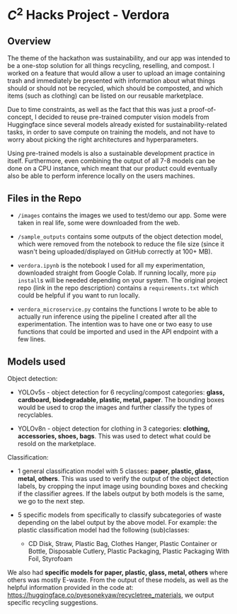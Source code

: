 # $C^2$ Hacks Project - Verdora

## Overview

The theme of the hackathon was sustainability, and our app was intended to be a one-stop solution for all things recycling, reselling, and compost. I worked on a feature that would allow a user to upload an image containing trash and immediately be presented with information about what things should or should not be recycled, which should be composted, and which items (such as clothing) can be listed on our reusable marketplace.

Due to time constraints, as well as the fact that this was just a proof-of-concept, I decided to reuse pre-trained computer vision models from Huggingface since several models already existed for sustainability-related tasks, in order to save compute on training the models, and not have to worry about picking the right architectures and hyperparameters.

Using pre-trained models is also a sustainable development practice in itself. Furthermore, even combining the output of all 7-8 models can be done on a CPU instance, which meant that our product could eventually also be able to perform inference locally on the users machines.

## Files in the Repo

- `/images` contains the images we used to test/demo our app. Some were taken in real life, some were downloaded from the web.

- `/sample_outputs` contains some outputs of the object detection model, which were removed from the notebook to reduce the file size (since it wasn't being uploaded/displayed on GitHub correctly at 100+ MB).

- `verdora.ipynb` is the notebook I used for all my experimentation, downloaded straight from Google Colab. If running locally, more `pip install`s will be needed depending on your system. The original project repo (link in the repo description) contains a `requirements.txt` which could be helpful if you want to run locally.

- `verdora_microservice.py` contains the functions I wrote to be able to actually run inference using the pipeline I created after all the experimentation. The intention was to have one or two easy to use functions that could be imported and used in the API endpoint with a few lines.

## Models used

Object detection:

- YOLOv5s - object detection for 6 recycling/compost categories: **glass, cardboard, biodegradable, plastic, metal, paper**. The bounding boxes would be used to crop the images and further classify the types of recyclables.

- YOLOv8n - object detection for clothing in 3 categories: **clothing, accessories, shoes, bags**. This was used to detect what could be resold on the marketplace.

Classification:

- 1 general classification model with 5 classes: **paper, plastic, glass, metal, others**. This was used to verify the output of the object detection labels, by cropping the input image using bounding boxes and checking if the classifier agrees. If the labels output by both models is the same, we go to the next step.

- 5 specific models from specifically to classify subcategories of waste depending on the label output by the above model.
For example: the plastic classification model had the following (sub)classes:
    - CD Disk, Straw, Plastic Bag, Clothes Hanger, Plastic Container or Bottle, Disposable Cutlery, Plastic Packaging, Plastic Packaging With Foil, Styrofoam

We also had **specific models for paper, plastic, glass, metal, others** where others was mostly E-waste. From the output of these models, as well as the helpful information provided in the code at: https://huggingface.co/pyesonekyaw/recycletree_materials, we output specific recycling suggestions.